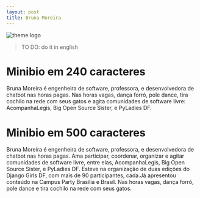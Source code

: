 ```yaml
---
layout: post
title: Bruna Moreira
---
```


![theme logo](https://avatars1.githubusercontent.com/u/4125846?s=460&u=5558248f14b2b3e9405e66a897ad0963d6a59ef9&v=4)

> TO DO: do it in english

# Minibio em 240 caracteres
Bruna Moreira é engenheira de software, professora, e desenvolvedora de chatbot nas horas pagas.
Nas horas vagas, dança forró, pole dance, tira cochilo na rede com seus gatos e agita comunidades de software livre: AcompanhaLegis, Big Open Source Sister, e PyLadies DF.


# Minibio em 500 caracteres
Bruna Moreira é engenheira de software, professora, e desenvolvedora de chatbot nas horas pagas.
Ama participar, coordenar, organizar e agitar comunidades de software livre, entre elas, AcompanhaLegis, Big Open Source Sister, e PyLadies DF. Esteve na organização de duas edições do Django Girls DF, com mais de 90 participantes, cada.Já apresentou conteúdo na Campus Party Brasília e Brasil.
Nas horas vagas, dança forró, pole dance e tira cochilo na rede com seus gatos.

